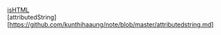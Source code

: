 [isHTML](https://github.com/kunthihaaung/note/blob/master/ishtml.md)  
[attributedString][https://github.com/kunthihaaung/note/blob/master/attributedstring.md]
